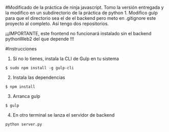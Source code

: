 #Modificado de la práctica de ninja javascript. Tomo la versión entregada y la modifico en un subdirectorio de la práctica de python 1. Modifico gulp para que el directorio sea el de el backend pero meto en .gitignore este proyecto al completo. Así tengo dos repositorios.

¡¡¡IMPORTANTE, este frontend no funcionará instalado sin el backend pythonWeb2 del que depende !!!


#Instrucciones
1) Si no lo tienes, instala la CLI de Gulp en tu sistema

~~~
$ sudo npm install -g gulp-cli
~~~

2) Instala las dependencias

~~~
$ npm install
~~~

3) Arranca gulp

~~~
$ gulp
~~~

4) En otro terminal se lanza el servidor de backend

~~~
python server.py
~~~




